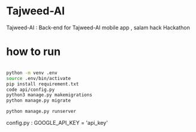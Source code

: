 # Tajweed-AI
Tajweed-AI : Back-end for Tajweed-AI mobile app , salam hack Hackathon



# how to run 


```bash

python -m venv .env
source .env/bin/activate
pip install requirement.txt
code api/config.py
python3 manage.py makemigrations
python manage.py migrate

python manage.py runserver
```

config.py :
GOOGLE_API_KEY = 'api_key'